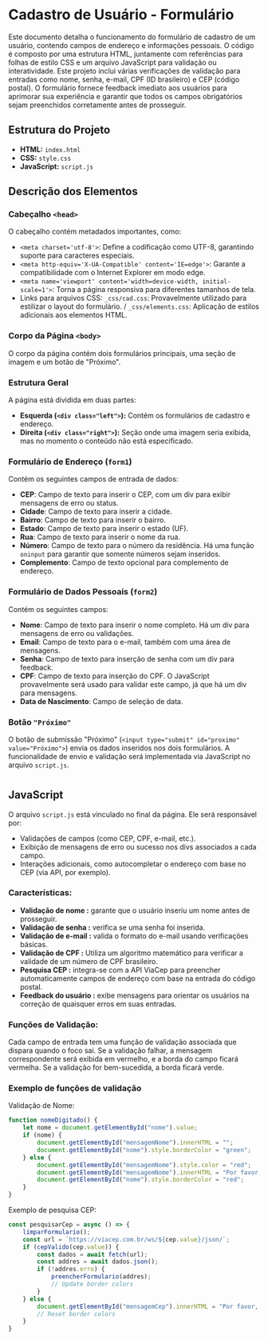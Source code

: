 # Cadastro de Usuário - Formulário
Este documento detalha o funcionamento do formulário de cadastro de um usuário, contendo campos de endereço e informações pessoais. O código é composto por uma estrutura HTML, juntamente com referências para folhas de estilo CSS e um arquivo JavaScript para validação ou interatividade. Este projeto inclui várias verificações de validação para entradas como nome, senha, e-mail, CPF (ID brasileiro) e CEP (código postal). O formulário fornece feedback imediato aos usuários para aprimorar sua experiência e garantir que todos os campos obrigatórios sejam preenchidos corretamente antes de prosseguir.

## Estrutura do Projeto
 
- **HTML:** `index.html` 
- **CSS:** `style.css`
- **JavaScript:** `script.js`

## Descrição dos Elementos
 
### Cabeçalho `<head>`
 
O cabeçalho contém metadados importantes, como:
- `<meta charset='utf-8'>`: Define a codificação como UTF-8, garantindo suporte para caracteres especiais.
- `<meta http-equiv='X-UA-Compatible' content='IE=edge'>`: Garante a compatibilidade com o Internet Explorer em modo edge.
- `<meta name='viewport' content='width=device-width, initial-scale=1'>`: Torna a página responsiva para diferentes tamanhos de tela.
- Links para arquivos CSS:
   `_css/cad.css`: Provavelmente utilizado para estilizar o layout do formulário. / `_css/elements.css`: Aplicação de estilos adicionais aos elementos HTML.

### Corpo da Página `<body>`
 
O corpo da página contém dois formulários principais, uma seção de imagem e um botão de "Próximo".
 
### Estrutura Geral
 
A página está dividida em duas partes:
- **Esquerda (`<div class="left">`):** Contém os formulários de cadastro e endereço.
- **Direita (`<div class="right">`):** Seção onde uma imagem seria exibida, mas no momento o conteúdo não está especificado.

### Formulário de Endereço (`form1`)
 
Contém os seguintes campos de entrada de dados:
- **CEP**: Campo de texto para inserir o CEP, com um div para exibir mensagens de erro ou status.
- **Cidade**: Campo de texto para inserir a cidade.
- **Bairro**: Campo de texto para inserir o bairro.
- **Estado**: Campo de texto para inserir o estado (UF).
- **Rua**: Campo de texto para inserir o nome da rua.
- **Número**: Campo de texto para o número da residência. Há uma função `oninput` para garantir que somente números sejam inseridos.
- **Complemento**: Campo de texto opcional para complemento de endereço.

### Formulário de Dados Pessoais (`form2`)
 
Contém os seguintes campos:
- **Nome**: Campo de texto para inserir o nome completo. Há um div para mensagens de erro ou validações.
- **Email**: Campo de texto para o e-mail, também com uma área de mensagens.
- **Senha**: Campo de texto para inserção de senha com um div para feedback.
- **CPF**: Campo de texto para inserção do CPF. O JavaScript provavelmente será usado para validar este campo, já que há um div para mensagens.
- **Data de Nascimento**: Campo de seleção de data.
 
### Botão `"Próximo"`
 
O botão de submissão "Próximo" (`<input type="submit" id="proximo" value="Próximo">`) envia os dados inseridos nos dois formulários. A funcionalidade de envio e validação será implementada via JavaScript no arquivo `script.js`.
#
## JavaScript
 
O arquivo `script.js` está vinculado no final da página. Ele será responsável por:
- Validações de campos (como CEP, CPF, e-mail, etc.).
- Exibição de mensagens de erro ou sucesso nos divs associados a cada campo.
- Interações adicionais, como autocompletar o endereço com base no CEP (via API, por exemplo).

### Características:

- **Validação de nome :** garante que o usuário inseriu um nome antes de prosseguir.
- **Validação de senha :** verifica se uma senha foi inserida.
- **Validação de e-mail :** valida o formato do e-mail usando verificações básicas.
- **Validação de CPF :** Utiliza um algoritmo matemático para verificar a validade de um número de CPF brasileiro.
- **Pesquisa CEP :** integra-se com a API ViaCep para preencher automaticamente campos de endereço com base na entrada do código postal.
- **Feedback do usuário :** exibe mensagens para orientar os usuários na correção de quaisquer erros em suas entradas.

### Funções de Validação:
Cada campo de entrada tem uma função de validação associada que dispara quando o foco sai. Se a validação falhar, a mensagem correspondente será exibida em vermelho, e a borda do campo ficará vermelha. Se a validação for bem-sucedida, a borda ficará verde.

### Exemplo de funções de validação
Validação de Nome:
```Javascript
function nomeDigitado() {
    let nome = document.getElementById("nome").value;
    if (nome) {
        document.getElementById("mensagemNome").innerHTML = "";
        document.getElementById("nome").style.borderColor = "green";
    } else {
        document.getElementById("mensagemNome").style.color = "red";
        document.getElementById("mensagemNome").innerHTML = "Por favor, digite seu nome.";
        document.getElementById("nome").style.borderColor = "red";
    }
} 
```
Exemplo de pesquisa CEP:
```Javascript
const pesquisarCep = async () => {
    limparFormulario();
    const url = `https://viacep.com.br/ws/${cep.value}/json/`;
    if (cepValido(cep.value)) {
        const dados = await fetch(url);
        const addres = await dados.json();
        if (!addres.erro) {
            preencherFormulario(addres);
            // Update border colors
        }
    } else {
        document.getElementById("mensagemCep").innerHTML = "Por favor, preencha seu CEP corretamente!";
        // Reset border colors
    }
}
```




 
